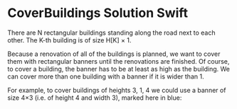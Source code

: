 
# CoverBuildings Solution Swift

There are N rectangular buildings standing along the road next to each other. The K-th building is of size H[K] × 1.

Because a renovation of all of the buildings is planned, we want to cover them with rectangular banners until the renovations are finished. Of course, to cover a building, the banner has to be at least as high as the building. We can cover more than one building with a banner if it is wider than 1.

For example, to cover buildings of heights 3, 1, 4 we could use a banner of size 4×3 (i.e. of height 4 and width 3), marked here in blue:



